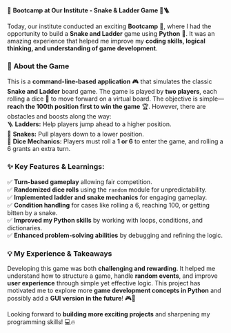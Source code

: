 🚀 **Bootcamp at Our Institute - Snake & Ladder Game 🐍🪜**  

Today, our institute conducted an exciting **Bootcamp** 🏫, where I had the opportunity to build a **Snake and Ladder** game using **Python** 🐍. It was an amazing experience that helped me improve my **coding skills, logical thinking, and understanding of game development**.  

### 🎲 **About the Game**  
This is a **command-line-based application** 🎮 that simulates the classic **Snake and Ladder** board game. The game is played by **two players**, each rolling a dice 🎲 to move forward on a virtual board. The objective is simple—**reach the 100th position first to win the game** 🏆. However, there are obstacles and boosts along the way:  
🪜 **Ladders:** Help players jump ahead to a higher position.  
🐍 **Snakes:** Pull players down to a lower position.  
🎲 **Dice Mechanics:** Players must roll a **1 or 6** to enter the game, and rolling a 6 grants an extra turn.  

### ✨ **Key Features & Learnings:**  
✅ **Turn-based gameplay** allowing fair competition.  
✅ **Randomized dice rolls** using the `random` module for unpredictability.  
✅ **Implemented ladder and snake mechanics** for engaging gameplay.  
✅ **Condition handling** for cases like rolling a 6, reaching 100, or getting bitten by a snake.  
✅ **Improved my Python skills** by working with loops, conditions, and dictionaries.  
✅ **Enhanced problem-solving abilities** by debugging and refining the logic.  

### 💡 **My Experience & Takeaways**  
Developing this game was both **challenging and rewarding**. It helped me understand how to structure a game, handle **random events**, and improve **user experience** through simple yet effective logic. This project has motivated me to explore more **game development concepts in Python** and possibly add a **GUI version in the future**! 🎮🚀  

Looking forward to **building more exciting projects** and sharpening my programming skills! 💻🔥
